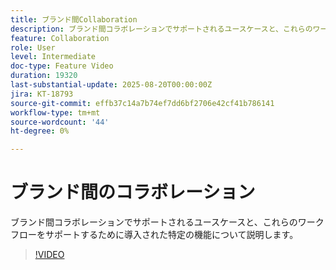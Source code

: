 ```yaml
---
title: ブランド間Collaboration
description: ブランド間コラボレーションでサポートされるユースケースと、これらのワークフローをサポートするために導入された特定の機能について説明します。
feature: Collaboration
role: User
level: Intermediate
doc-type: Feature Video
duration: 19320
last-substantial-update: 2025-08-20T00:00:00Z
jira: KT-18793
source-git-commit: effb37c14a7b74ef7dd6bf2706e42cf41b786141
workflow-type: tm+mt
source-wordcount: '44'
ht-degree: 0%

---
```



# ブランド間のコラボレーション

ブランド間コラボレーションでサポートされるユースケースと、これらのワークフローをサポートするために導入された特定の機能について説明します。

>[!VIDEO](https://video.tv.adobe.com/v/3470936/?learn=on&enablevpops)
